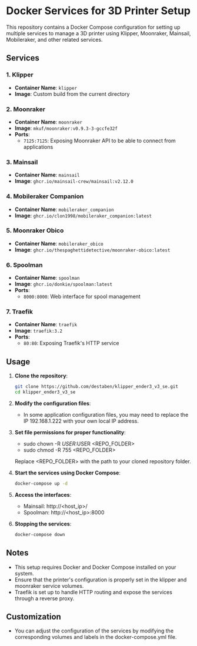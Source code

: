 # Docker Services for 3D Printer Setup

This repository contains a Docker Compose configuration for setting up multiple services to manage a 3D printer using Klipper, Moonraker, Mainsail, Mobileraker, and other related services.

## Services

### 1. Klipper
- **Container Name**: `klipper`
- **Image**: Custom build from the current directory

### 2. Moonraker
- **Container Name**: `moonraker`
- **Image**: `mkuf/moonraker:v0.9.3-3-gccfe32f`
- **Ports**:
  - `7125:7125`: Exposing Moonraker API to be able to connect from applications

### 3. Mainsail
- **Container Name**: `mainsail`
- **Image**: `ghcr.io/mainsail-crew/mainsail:v2.12.0`

### 4. Mobileraker Companion
- **Container Name**: `mobileraker_companion`
- **Image**: `ghcr.io/clon1998/mobileraker_companion:latest`

### 5. Moonraker Obico
- **Container Name**: `mobileraker_obico`
- **Image**: `ghcr.io/thespaghettidetective/moonraker-obico:latest`

### 6. Spoolman
- **Container Name**: `spoolman`
- **Image**: `ghcr.io/donkie/spoolman:latest`
- **Ports**:
  - `8000:8000`: Web interface for spool management

### 7. Traefik
- **Container Name**: `traefik`
- **Image**: `traefik:3.2`
- **Ports**:
  - `80:80`: Exposing Traefik's HTTP service

## Usage

1. **Clone the repository**:
   ```bash
   git clone https://github.com/destaben/klipper_ender3_v3_se.git
   cd klipper_ender3_v3_se

2. **Modify the configuration files**:
   - In some application configuration files, you may need to replace the IP 192.168.1.222 with your own local IP address.

3. **Set file permissions for proper functionality**:
   - sudo chown -R $USER:$USER <REPO_FOLDER>
   - sudo chmod -R 755 <REPO_FOLDER>

    Replace <REPO_FOLDER> with the path to your cloned repository folder.

4. **Start the services using Docker Compose**:
   ```bash
   docker-compose up -d

5. **Access the interfaces**:
   - Mainsail: http://<host_ip>/
   - Spoolman: http://<host_ip>:8000

6. **Stopping the services**:
   ```bash
   docker-compose down

## Notes

- This setup requires Docker and Docker Compose installed on your system.
- Ensure that the printer's configuration is properly set in the klipper and moonraker service volumes.
- Traefik is set up to handle HTTP routing and expose the services through a reverse proxy.

## Customization

- You can adjust the configuration of the services by modifying the corresponding volumes and labels in the docker-compose.yml file.